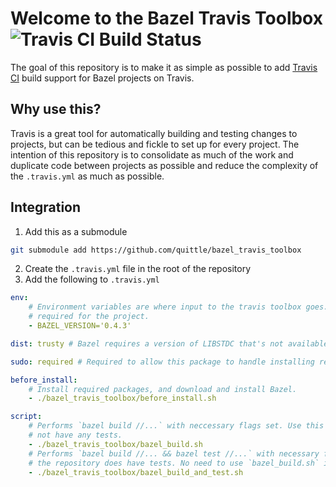 # Welcome to the Bazel Travis Toolbox ![Travis CI Build Status](https://travis-ci.org/quittle/bazel_travis_toolbox.svg?branch=master)

The goal of this repository is to make it as simple as possible to add [Travis CI](https://travis-ci.org) build support for Bazel projects on Travis.

## Why use this?

Travis is a great tool for automatically building and testing changes to projects, but can be tedious and fickle to set up for every project. The intention of this repository is to consolidate as much of the work and duplicate code between projects as possible and reduce the complexity of the `.travis.yml` as much as possible.

## Integration

1. Add this as a submodule
```bash
git submodule add https://github.com/quittle/bazel_travis_toolbox
```
2. Create the `.travis.yml` file in the root of the repository
3. Add the following to `.travis.yml`
```yml
env:
    # Environment variables are where input to the travis toolbox goes. Add the version of Bazel
    # required for the project.
    - BAZEL_VERSION='0.4.3'

dist: trusty # Bazel requires a version of LIBSTDC that's not available in precise

sudo: required # Required to allow this package to handle installing required packages.

before_install:
    # Install required packages, and download and install Bazel.
    - ./bazel_travis_toolbox/before_install.sh

script:
    # Performs `bazel build //...` with neccessary flags set. Use this script if the repository does
    # not have any tests.
    - ./bazel_travis_toolbox/bazel_build.sh
    # Performs `bazel build //... && bazel test //...` with necessary flags set. Use this script if
    # the repository does have tests. No need to use `bazel_build.sh` if using this script.
    - ./bazel_travis_toolbox/bazel_build_and_test.sh
```